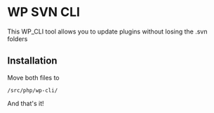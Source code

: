 # WP SVN CLI
This WP_CLI tool allows you to update plugins without losing the .svn folders

## Installation
Move both files to

    /src/php/wp-cli/

And that's it!
